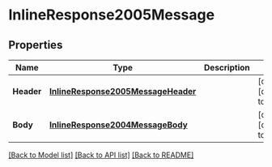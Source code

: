 # InlineResponse2005Message

## Properties
Name | Type | Description | Notes
------------ | ------------- | ------------- | -------------
**Header** | [**InlineResponse2005MessageHeader**](inline_response_200_5_message_header.md) |  | [optional] [default to null]
**Body** | [**InlineResponse2004MessageBody**](inline_response_200_4_message_body.md) |  | [optional] [default to null]

[[Back to Model list]](../README.md#documentation-for-models) [[Back to API list]](../README.md#documentation-for-api-endpoints) [[Back to README]](../README.md)


